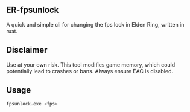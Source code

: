 ## ER-fpsunlock

A quick and simple cli for changing the fps lock in Elden Ring, written in rust.

## Disclaimer

Use at your own risk. This tool modifies game memory, which could potentially lead to crashes or bans. Always ensure EAC is disabled.

## Usage

```bash
fpsunlock.exe <fps>
